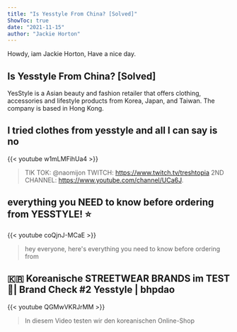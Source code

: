 ```yaml
---
title: "Is Yesstyle From China? [Solved]"
ShowToc: true 
date: "2021-11-15"
author: "Jackie Horton" 
---
```


Howdy, iam Jackie Horton, Have a nice day.
## Is Yesstyle From China? [Solved]
YesStyle is a Asian beauty and fashion retailer that offers clothing, accessories and lifestyle products from Korea, Japan, and Taiwan. The company is based in Hong Kong.

## I tried clothes from yesstyle and all I can say is no
{{< youtube w1mLMFihUa4 >}}
>TIK TOK: @naomijon TWITCH: https://www.twitch.tv/treshtopia 2ND CHANNEL: https://www.youtube.com/channel/UCa6J.

## everything you NEED to know before ordering from YESSTYLE! ⭐
{{< youtube coQjnJ-MCaE >}}
>hey everyone, here's everything you need to know before ordering from 

## 🇰🇷 Koreanische STREETWEAR BRANDS im TEST 🤔| Brand Check #2 Yesstyle | bhpdao
{{< youtube QGMwVKRJrMM >}}
>In diesem Video testen wir den koreanischen Online-Shop 

